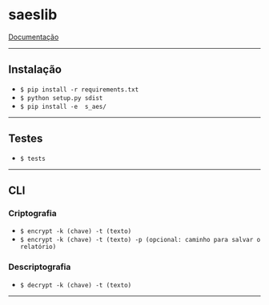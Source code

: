 # saeslib #

[Documentação](https://s-aes.readthedocs.io/en/latest/)

***


## Instalação ##

* ``` $ pip install -r requirements.txt ```
* ``` $ python setup.py sdist ```
* ``` $ pip install -e  s_aes/ ```

***


## Testes ##

* ``` $ tests ```

***


## CLI ##

### Criptografia ###

* ``` $ encrypt -k (chave) -t (texto) ```
* ``` $ encrypt -k (chave) -t (texto) -p (opcional: caminho para salvar o relatório) ```

### Descriptografia ###

* ``` $ decrypt -k (chave) -t (texto) ```

***
